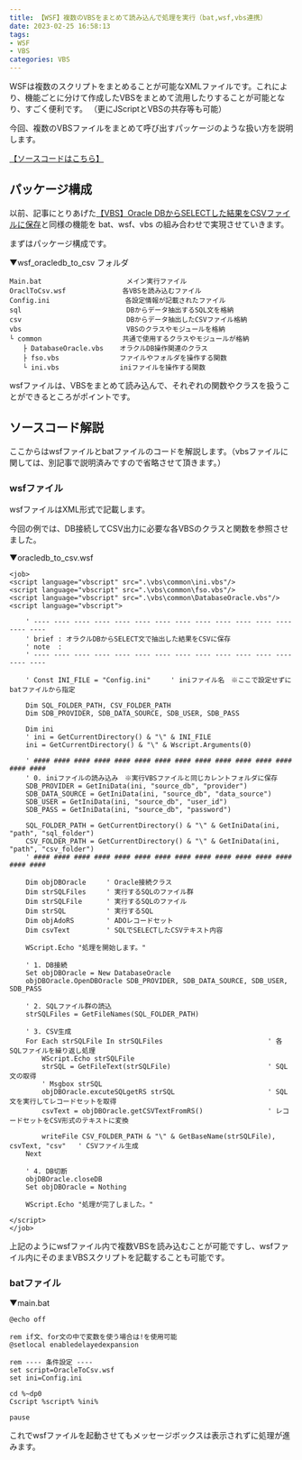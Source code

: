 ```yaml
---
title: 【WSF】複数のVBSをまとめて読み込んで処理を実行（bat,wsf,vbs連携）
date: 2023-02-25 16:58:13
tags:
- WSF
- VBS
categories: VBS
---
```


WSFは複数のスクリプトをまとめることが可能なXMLファイルです。これにより、機能ごとに分けて作成したVBSをまとめて流用したりすることが可能となり、すごく便利です。 （更にJScriptとVBSの共存等も可能）

今回、複数のVBSファイルをまとめて呼び出すパッケージのような扱い方を説明します。

[【ソースコードはこちら】](https://github.com/atman-33/template-vbs/tree/master/ExportCsvOracleWsf)

##  パッケージ構成
以前、記事にとりあげた[【VBS】Oracle DBからSELECTした結果をCSVファイルに保存](/computing-atman/2023/02/25/5-oracle-db-to-csv-vbs/)と同様の機能を bat、wsf、vbs の組み合わせで実現させていきます。

まずはパッケージ構成です。

▼wsf_oracledb_to_csv フォルダ
```
Main.bat                     メイン実行ファイル
OraclToCsv.wsf         　　　各VBSを読み込むファイル
Config.ini                 　各設定情報が記載されたファイル
sql                          DBからデータ抽出するSQL文を格納
csv                          DBからデータ抽出したCSVファイル格納
vbs                          VBSのクラスやモジュールを格納
└ common                    共通で使用するクラスやモジュールが格納
　　├ DatabaseOracle.vbs    オラクルDB操作関連のクラス
　　├ fso.vbs               ファイルやフォルダを操作する関数
　　└ ini.vbs               iniファイルを操作する関数
```

wsfファイルは、VBSをまとめて読み込んで、それぞれの関数やクラスを扱うことができるところがポイントです。


## ソースコード解説
ここからはwsfファイルとbatファイルのコードを解説します。（vbsファイルに関しては、別記事で説明済みですので省略させて頂きます。）

### wsfファイル
wsfファイルはXML形式で記載します。

今回の例では、DB接続してCSV出力に必要な各VBSのクラスと関数を参照させました。

▼oracledb_to_csv.wsf
```
<job>
<script language="vbscript" src=".\vbs\common\ini.vbs"/>
<script language="vbscript" src=".\vbs\common\fso.vbs"/>
<script language="vbscript" src=".\vbs\common\DatabaseOracle.vbs"/>
<script language="vbscript">

    ' ---- ---- ---- ---- ---- ---- ---- ---- ---- ---- ---- ---- ---- ---- ----
    ' brief : オラクルDBからSELECT文で抽出した結果をCSVに保存
    ' note  :
    ' ---- ---- ---- ---- ---- ---- ---- ---- ---- ---- ---- ---- ---- ---- ----

    ' Const INI_FILE = "Config.ini"     ' iniファイル名　※ここで設定せずにbatファイルから指定

    Dim SQL_FOLDER_PATH, CSV_FOLDER_PATH
    Dim SDB_PROVIDER, SDB_DATA_SOURCE, SDB_USER, SDB_PASS

    Dim ini
    ' ini = GetCurrentDirectory() & "\" & INI_FILE
    ini = GetCurrentDirectory() & "\" & Wscript.Arguments(0)

    ' #### #### #### #### #### #### #### #### #### #### #### #### #### #### ####
    ' 0. iniファイルの読み込み　※実行VBSファイルと同じカレントフォルダに保存
    SDB_PROVIDER = GetIniData(ini, "source_db", "provider")
    SDB_DATA_SOURCE = GetIniData(ini, "source_db", "data_source")
    SDB_USER = GetIniData(ini, "source_db", "user_id")
    SDB_PASS = GetIniData(ini, "source_db", "password")

    SQL_FOLDER_PATH = GetCurrentDirectory() & "\" & GetIniData(ini, "path", "sql_folder")
    CSV_FOLDER_PATH = GetCurrentDirectory() & "\" & GetIniData(ini, "path", "csv_folder")
    ' #### #### #### #### #### #### #### #### #### #### #### #### #### #### ####

    Dim objDBOracle     ' Oracle接続クラス
    Dim strSQLFiles     ' 実行するSQLのファイル群
    Dim strSQLFile      ' 実行するSQLのファイル
    Dim strSQL          ' 実行するSQL
    Dim objAdoRS        ' ADOレコードセット
    Dim csvText         ' SQLでSELECTしたCSVテキスト内容

    WScript.Echo "処理を開始します。"

    ' 1. DB接続
    Set objDBOracle = New DatabaseOracle
    objDBOracle.OpenDBOracle SDB_PROVIDER, SDB_DATA_SOURCE, SDB_USER, SDB_PASS

    ' 2. SQLファイル群の読込
    strSQLFiles = GetFileNames(SQL_FOLDER_PATH)

    ' 3. CSV生成
    For Each strSQLFile In strSQLFiles                          ' 各SQLファイルを繰り返し処理
        WScript.Echo strSQLFile
        strSQL = GetFileText(strSQLFile)                        ' SQL文の取得
        ' Msgbox strSQL
        objDBOracle.excuteSQLgetRS strSQL                       ' SQL文を実行してレコードセットを取得
        csvText = objDBOracle.getCSVTextFromRS()                ' レコードセットをCSV形式のテキストに変換

        writeFile CSV_FOLDER_PATH & "\" & GetBaseName(strSQLFile), csvText, "csv"   ' CSVファイル生成
    Next

    ' 4. DB切断
    objDBOracle.closeDB
    Set objDBOracle = Nothing

    WScript.Echo "処理が完了しました。"

</script>
</job>
```
上記のようにwsfファイル内で複数VBSを読み込むことが可能ですし、wsfファイル内にそのままVBSスクリプトを記載することも可能です。

### batファイル
▼main.bat
```
@echo off

rem if文、for文の中で変数を使う場合は!を使用可能
@setlocal enabledelayedexpansion

rem ---- 条件設定 ----
set script=OracleToCsv.wsf
set ini=Config.ini

cd %~dp0
Cscript %script% %ini%

pause
```
これでwsfファイルを起動させてもメッセージボックスは表示されずに処理が進みます。
